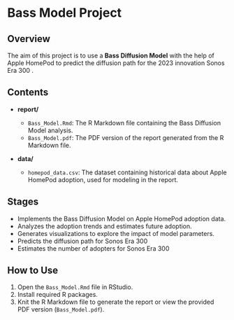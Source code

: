 # Bass Model Project

## Overview

The aim of this project is to use a **Bass Diffusion Model** with the help of Apple HomePod to predict the diffusion path for the 2023 innovation Sonos Era 300 . 

## Contents

- **report/**
  - `Bass_Model.Rmd`: The R Markdown file containing the Bass Diffusion Model analysis.
  - `Bass_Model.pdf`: The PDF version of the report generated from the R Markdown file.
  
- **data/**
  - `homepod_data.csv`: The dataset containing historical data about Apple HomePod adoption, used for modeling in the report.


## Stages

- Implements the Bass Diffusion Model on Apple HomePod adoption data.
- Analyzes the adoption trends and estimates future adoption.
- Generates visualizations to explore the impact of model parameters.
- Predicts the diffusion path for Sonos Era 300
- Estimates the number of adopters for Sonos Era 300

## How to Use

1. Open the `Bass_Model.Rmd` file in RStudio.
2. Install required R packages.
3. Knit the R Markdown file to generate the report or view the provided PDF version (`Bass_Model.pdf`).
